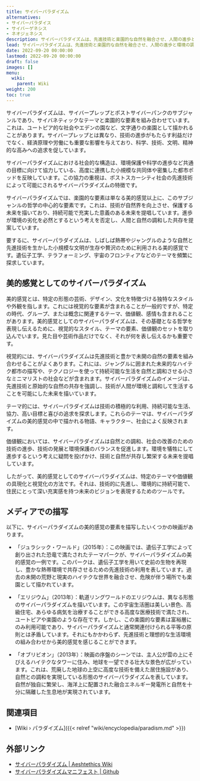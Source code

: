 ```yaml
---
title: サイバーパラダイズム
alternatives:
- サイバーパラダイス
- サイバーゲネシス
- ネオジェネシス
description: サイバーパラダイズムは、先進技術と楽園的な自然を融合させ、人間の進歩と環境の調和が持続可能な共存を描く美的感覚です。
lead: サイバーパラダイズムは、先進技術と楽園的な自然を融合させ、人間の進歩と環境の調和が持続可能な共存を描く美的感覚です。
date: 2022-09-20 00:00:00
lastmod: 2022-09-20 00:00:00
draft: false
images: []
menu:
  wiki:
    parent: Wiki
weight: 200
toc: true
---
```


サイバーパラダイズムは、サイバープレップとポストサイバーパンクのサブジャンルであり、サイバネティックなテーマと楽園的な要素を組み合わせています。これは、ユートピア的な社会やエデンの園など、文字通りの楽園として描かれることがあります。サイバープレップとは異なり、技術の進歩がもたらす利益だけでなく、経済原理や労働にも重要な影響を与えており、科学、技術、文明、精神的な高みへの追求を促しています。

サイバーパラダイズムにおける社会的な構造は、環境保護や科学の進歩など共通の目標に向けて協力している、高度に連携した小規模な共同体や密集した都市ポッドを反映しています。この協力の重視は、ポストスカーシティ社会の先進技術によって可能にされるサイバーパラダイズムの特徴です。

サイバーパラダイズムでは、楽園的な要素は単なる美的感覚以上に、このサブジャンルの哲学の中心的な要素です。これは、技術が自然界を向上させ、保護する未来を描いており、持続可能で充実した意義のある未来を提唱しています。進歩が環境の劣化を必然とするという考えを否定し、人間と自然の調和した共存を提案しています。

要するに、サイバーパラダイズムは、しばしば熱帯やジャングルのような自然と先進技術を生かした小規模な文明が生存や贅沢のために利用される美的感覚です。遺伝子工学、テラフォーミング、宇宙のフロンティアなどのテーマを頻繁に探求しています。

## 美的感覚としてのサイバーパラダイズム

美的感覚とは、特定の形態の芸術、デザイン、文化を特徴づける独特なスタイルや外観を指します。これには視覚的な要素が含まれることが一般的ですが、特定の時代、グループ、または概念に関連するテーマ、価値観、感情も含まれることがあります。美的感覚としてのサイバーパラダイズムは、その基礎となる哲学を表現し伝えるために、視覚的なスタイル、テーマの要素、価値観のセットを取り込んでいます。見た目や芸術作品だけでなく、それが何を表し伝えるかも重要です。

視覚的には、サイバーパラダイズムは先進技術と豊かで未開の自然の要素を組み合わせることがよくあります。これには、ジャングルに囲まれた未来的なハイテク都市の描写や、テクノロジーを使って持続可能な生活を自然と調和させる小さなミニマリストの社会などが含まれます。サイバーパラダイズムのイメージは、先進技術と原始的な自然の共存を強調し、技術が人間が環境と調和して生活することを可能にした未来を描いています。

テーマ的には、サイバーパラダイズムは技術の積極的な利用、持続可能な生活、協力、高い目標と喜びの追求を探求します。これらのテーマは、サイバーパラダイズムの美的感覚の中で描かれる物語、キャラクター、社会によく反映されます。

価値観においては、サイバーパラダイズムは自然との調和、社会の改善のための技術の進歩、技術の発展と環境保護のバランスを促進します。環境を犠牲にして進歩するという考えに疑問を投げかけ、技術と自然が共存し繁栄する未来を提唱しています。

したがって、美的感覚としてのサイバーパラダイズムは、特定のテーマや価値観の具現化と視覚化の方法です。それは、技術的に先進し、環境的に持続可能で、住民にとって深い充実感を持つ未来のビジョンを表現するためのツールです。

## メディアでの描写

以下に、サイバーパラダイズムの美的感覚の要素を描写したいくつかの映画があります。

- 「ジュラシック・ワールド」（2015年）：この映画では、遺伝子工学によって創り出された恐竜で満たされたテーマパークが、サイバーパラダイズムの美的感覚の一例です。このパークは、遺伝子工学を用いて史前の生物を再現し、豊かな熱帯環境で共存させるための先進技術の利用を表しています。過去の未開の荒野と現実のハイテクな世界を融合させ、危険が伴う場所でも楽園として描かれています。

- 「エリジウム」（2013年）：軌道リングワールドのエリジウムは、異なる形態のサイバーパラダイズムを描いています。この宇宙生活圏は美しい景色、高級住宅、あらゆる病気を治療することができる高度な医療技術で満たされ、ユートピアや楽園のような存在です。しかし、この楽園的な要素は富裕層にのみ利用可能であり、サイバーパラダイズムと通常関連付けられる平等の原則とは矛盾しています。それにもかかわらず、先進技術と理想的な生活環境の組み合わせから美的感覚を感じることができます。

- 「オブリビオン」（2013年）：映画の序盤のシーンでは、主人公が雲の上にそびえるハイテクなタワーに住み、地球を一望できる壮大な景色が広がっています。これは、荒廃した地球の上空に高度な技術を備えた居住施設があり、自然との調和を実現している形態のサイバーパラダイズムを表しています。自然が独自に繁栄し、海洋上に配置された融合エネルギー発電所と自然を十分に隔離した生息地が実現されています。

## 関連項目

- [Wiki › パラダイズム]({{< relref "wiki/encyclopedia/paradism.md" >}})

## 外部リンク

- [サイバーパラダイズム | Aeshtethics Wiki](https://aesthetics.fandom.com/wiki/Cyberparadism)
- [サイバーパラダイズムマニフェスト | Github](https://github.com/zarazinsfuss/cyberparadism-manifesto/blob/main/README.md)